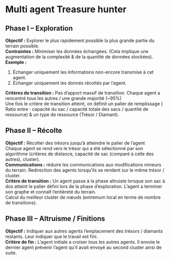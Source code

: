 # Multi agent Treasure hunter

## Phase I – Exploration

**Objectif :** Explorer le plus rapidement possible la plus grande partie du terrain possible. \
**Contraintes :** Minimiser les données échangées. (Cela implique une augmentation de la complexité & de la quantité de données stockées).\
**Exemple :** 
1. Échanger uniquement les informations non-encore transmise à cet agent.
2. Échanger uniquement les donnés récoltés par l’agent.

**Critères de transition :** Pas d’apport massif de transition. Chaque agent a rencontré tous les autres / une grande majorité (~95%)\
Une fois le critère de transition atteint, on définit un palier de remplissage ( Ratio entre : capacité du sac / capacité totale des sacs / quantité de ressource) & un type de ressource (Trésor / Diamant).


## Phase II – Récolte

**Objectif :** Récolter des trésors jusqu’à atteindre le palier de l’agent\
Chaque agent se rend vers le trésor qui a été sélectionné par son algorithme (critères de distance, capacité de sac (comparé à celle des autres), cluster).\
**Communications :** réduire les communications aux modifications mineurs du terrain. Redirection des agents lorsqu’ils se rendent sur le même trésor / cluster.\
**Critère de transition :** Un agent passe à la phase altruiste lorsque son sac à dos atteint le palier défini lors de la phase d’exploration. L’agent a terminer son graphe et connaît l’entièreté du terrain.\
Calcul du meilleur cluster de nœuds (extremum local en terme de nombre de transitions).

## Phase III – Altruisme / Finitions

**Objectif :** Indiquer aux autres agents l’emplacement des trésors / diamants restants. Leur indiquer que le travail est fini.\
**Critère de fin :** L’agent initiale a croiser tous les autres agents. Il envoie le dernier agent prévenir l’agent qu’il avait envoyé au second cluster ainsi de suite.
